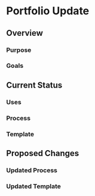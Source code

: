 # Portfolio Update

## Overview

### Purpose

### Goals

## Current Status

### Uses

### Process

### Template

## Proposed Changes

### Updated Process

### Updated Template


